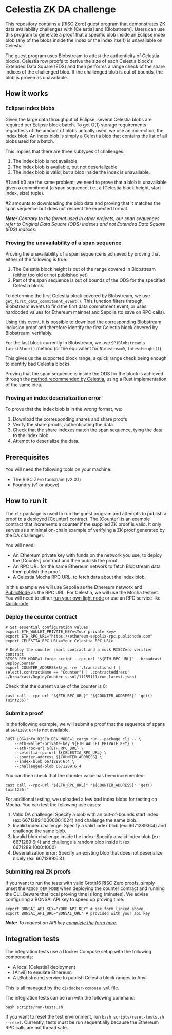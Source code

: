 # Celestia ZK DA challenge

This repository contains a [RISC Zero] guest program that demonstrates ZK data availability challenges with [Celestia]
and [Blobstream]. Users can use this program to generate a proof that a specific blob inside an Eclipse index blob
(any of the blobs inside the index or the index itself) is unavailable on Celestia.

The guest program uses Blobstream to attest the authenticity of Celestia blocks, Celestia row proofs to derive
the size of each Celestia block's Extended Data Square (EDS) and then performs a range check of the share indices
of the challenged blob. If the challenged blob is out of bounds, the blob is proven as unavailable.

## How it works

### Eclipse index blobs

Given the large data throughput of Eclipse, several Celestia blobs are required per Eclipse block batch.
To get O(1) storage requirements regardless of the amount of blobs actually used, we use an indirection, the index blob.
An index blob is simply a Celestia blob that contains the list of all blobs used for a batch.

This implies that there are three subtypes of challenges:
1. The index blob is not available
2. The index blob is available, but not deserializable
3. The index blob is valid, but a blob inside the index is unavailable.

#1 and #3 are the same problem; we need to prove that a blob is unavailable given a commitment
(a span sequence, i.e., a (Celestia block height, start index, size) tuple).

#2 amounts to downloading the blob data and proving that it matches the span sequence but does not respect
the expected format.

***Note:*** *Contrary to the format used in other projects, our span sequences refer to Original Data Square (ODS) 
indexes and not Extended Data Square (EDS) indexes.*

### Proving the unavailability of a span sequence

Proving the unavailability of a span sequence is achieved by proving that either of the following is true:

1. The Celestia block height is out of the range covered in Blobstream (either too old or not published yet)
2. Part of the span sequence is out of bounds of the ODS for the specified Celestia block.

To determine the first Celestia block covered by Blobstream, we use `get_first_data_commitment_event()`.
This function filters through Blobstream events to find the first data commitment event, or uses hardcoded
values for Ethereum mainnet and Sepolia (to save on RPC calls).

Using this event, it is possible to download the corresponding Blobstream inclusion proof and therefore identify
the first Celestia block covered by Blobstream, verifiably.

For the last block currently in Blobstream, we use `SP1Blobstream`'s `latestBlock()` method
(or the equivalent for `Blobstream0`, `latestHeight()`).

This gives us the supported block range, a quick range check being enough to identify bad Celestia blocks.

Proving that the span sequence is inside the ODS for the block is achieved through the [method recommended by Celestia](https://docs.celestia.org/how-to-guides/blobstream-rollups#sequence-of-spans-proof-details),
using a Rust implementation of the same idea.

### Proving an index deserialization error

To prove that the index blob is in the wrong format, we:

1. Download the corresponding shares and share proofs
2. Verify the share proofs, authenticating the data
3. Check that the share indexes match the span sequence, tying the data to the index blob
4. Attempt to deserialize the data.

## Prerequisites

You will need the following tools on your machine:

* The RISC Zero toolchain (v2.0.1)
* Foundry (v1 or above)

## How to run it

The `cli` package is used to run the guest program and attempts to publish a proof to a deployed [Counter] contract.
The [Counter] is an example contract that increments a counter if the supplied ZK proof is valid. It only serves
as a minimal on-chain example of verifying a ZK proof generated by the DA challenger.

You will need:
* An Ethereum private key with funds on the network you use, to deploy the [Counter] contract and then publish the proof
* An RPC URL for the same Ethereum network to fetch Blobstream data then publish the proof.
* A Celestia Mocha RPC URL, to fetch data about the index blob.

In this example we will use Sepolia as the Ethereum network and [PublicNode](https://ethereum.publicnode.com/) as the RPC URL.
For Celestia, we will use the Mocha testnet. You will need to either [run your own light node](https://celestia.org/run-a-light-node/#start-up-a-node) or use an RPC service like
[Quicknode](https://dashboard.quicknode.com/).

### Deploy the counter contract

```shell
# Set essential configuration values
export ETH_WALLET_PRIVATE_KEY=<Your private key>
export ETH_RPC_URL="https://ethereum-sepolia-rpc.publicnode.com"
export CELESTIA_RPC_URL=<Your Celestia RPC URL>

# Deploy the counter smart contract and a mock RISCZero verifier contract
RISC0_DEV_MODE=1 forge script --rpc-url "${ETH_RPC_URL}" --broadcast DeployCounter
export COUNTER_ADDRESS=$(jq -re '.transactions[] | select(.contractName == "Counter") | .contractAddress' ./broadcast/DeployCounter.s.sol/11155111/run-latest.json)
```

Check that the current value of the counter is 0:

```shell
cast call --rpc-url "${ETH_RPC_URL}" "${COUNTER_ADDRESS}" 'get()(uint256)'
```

### Submit a proof

In the following example, we will submit a proof that the sequence of spans at `6671289:6:4` is not available.

```shell
RUST_LOG=info RISC0_DEV_MODE=1 cargo run --package cli -- \
    --eth-wallet-private-key ${ETH_WALLET_PRIVATE_KEY} \
    --eth-rpc-url ${ETH_RPC_URL} \
    --celestia-rpc-url ${CELESTIA_RPC_URL} \
    --counter-address ${COUNTER_ADDRESS} \
    --index-blob 6671289:6:4 \
    --challenged-blob 6671289:6:4
```

You can then check that the counter value has been incremented:

```shell
cast call --rpc-url "${ETH_RPC_URL}" "${COUNTER_ADDRESS}" 'get()(uint256)'
```

For additional testing, we uploaded a few bad index blobs for testing on Mocha.
You can test the following use cases:

1. Valid DA challenge: Specify a blob with an out-of-bounds start index (ex: 6671289:1000000:1024) and challenge the same blob.
2. Invalid index challenge: Specify a valid index blob (ex: 6671289:6:4) and challenge the same blob.
3. Invalid blob challenge inside the index: Specify a valid index blob (ex: 6671289:6:4) and challenge a random blob inside it (ex: 6671289:1000:1000)
4. Deserialization error: Specify an existing blob that does not deserialize nicely (ex: 6671289:6:4).

### Submitting real ZK proofs

If you want to run the tests with valid Groth16 RISC Zero proofs, simply unset the `RISC0_DEV_MODE` when deploying
the counter contract and running the CLI. Beware that local proving time is long (minutes).
We advise configuring a BONSAI API key to speed up proving time:

```
export BONSAI_API_KEY="YOUR_API_KEY" # see form linked above
export BONSAI_API_URL="BONSAI_URL" # provided with your api key
```

***Note:*** *To request an API key [complete the form here](https://bonsai.xyz/apply).*

## Integration tests

The integration tests use a Docker Compose setup with the following components:
* A local [Celestia] deployment
* [Anvil] to emulate Ethereum
* A [Blobstream] service to publish Celestia block ranges to Anvil.

This is all managed by the `ci/docker-compose.yml` file.

The integration tests can be run with the following command:

```shell
bash scripts/run-tests.sh
```

If you want to reset the test environment, run `bash scripts/reset-tests.sh --reset`.
Currently, tests must be run sequentially because the Ethereum RPC calls are not thread safe.
